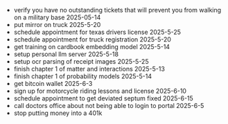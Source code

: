 - verify you have no outstanding tickets that will prevent you from walking on a military base 2025-05-14
- put mirror on truck 2025-5-20
- schedule appointment for texas drivers license 2025-5-25
- schedule appointment for truck registration 2025-5-20
- get training on cardbook embedding model 2025-5-14
- setup personal llm server 2025-5-18
- setup ocr parsing of receipt images 2025-5-25
- finish chapter 1 of matter and interactions 2025-5-13
- finish chapter 1 of probability models 2025-5-14
- get bitcoin wallet 2025-6-3
- sign up for motorcycle riding lessons and license 2025-6-10
- schedule appointment to get deviated septum fixed 2025-6-15
- call doctors office about not being able to login to portal 2025-6-5
- stop putting money into a 401k
